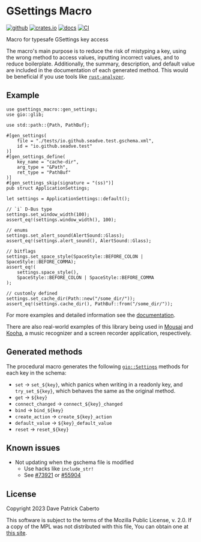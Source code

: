 # GSettings Macro

[![github](https://img.shields.io/badge/github-seadve/gsettings-macro)](https://github.com/SeaDve/gsettings-macro)
[![crates.io](https://img.shields.io/crates/v/gsettings-macro)](https://crates.io/crates/gsettings-macro)
[![docs](https://docs.rs/gsettings-macro/badge.svg)](https://docs.rs/gsettings-macro/)
[![CI](https://github.com/SeaDve/gsettings-macro/actions/workflows/ci.yml/badge.svg)](https://github.com/SeaDve/gsettings-macro/actions/workflows/ci.yml)

Macro for typesafe GSettings key access

The macro's main purpose is to reduce the risk of mistyping a key,
using the wrong method to access values, inputting incorrect values,
and to reduce boilerplate. Additionally, the summary, description,
and default value are included in the documentation of each generated
method. This would be beneficial if you use tools like
[`rust-analyzer`](https://rust-analyzer.github.io/).

## Example

```rust,ignore
use gsettings_macro::gen_settings;
use gio::glib;

use std::path::{Path, PathBuf};

#[gen_settings(
    file = "./tests/io.github.seadve.test.gschema.xml",
    id = "io.github.seadve.test"
)]
#[gen_settings_define(
    key_name = "cache-dir",
    arg_type = "&Path",
    ret_type = "PathBuf"
)]
#[gen_settings_skip(signature = "(ss)")]
pub struct ApplicationSettings;

let settings = ApplicationSettings::default();

// `i` D-Bus type
settings.set_window_width(100);
assert_eq!(settings.window_width(), 100);

// enums
settings.set_alert_sound(AlertSound::Glass);
assert_eq!(settings.alert_sound(), AlertSound::Glass);

// bitflags
settings.set_space_style(SpaceStyle::BEFORE_COLON | SpaceStyle::BEFORE_COMMA);
assert_eq!(
    settings.space_style(),
    SpaceStyle::BEFORE_COLON | SpaceStyle::BEFORE_COMMA
);

// customly defined
settings.set_cache_dir(Path::new("/some_dir/"));
assert_eq!(settings.cache_dir(), PathBuf::from("/some_dir/"));
```

For more examples and detailed information see the
[documentation](https://seadve.github.io/gsettings-macro/gsettings_macro/attr.gen_settings.html).

There are also real-world examples of this library being used in [Mousai](https://github.com/SeaDve/Mousai)
and [Kooha](https://github.com/SeaDve/Kooha), a music recognizer and a screen recorder application, respectively.

## Generated methods

The procedural macro generates the following [`gio::Settings`](https://docs.rs/gio/latest/gio/struct.Settings.html) methods
for each key in the schema:

* `set` -> `set_${key}`, which panics when writing in a readonly
key, and `try_set_${key}`, which behaves the same as the original method.
* `get` -> `${key}`
* `connect_changed` -> `connect_${key}_changed`
* `bind` -> `bind_${key}`
* `create_action` -> `create_${key}_action`
* `default_value` -> `${key}_default_value`
* `reset` -> `reset_${key}`

## Known issues

* Not updating when the gschema file is modified
  * Use hacks like `include_str!`
  * See [#73921](https://github.com/rust-lang/rust/issues/73921) or [#55904](https://github.com/rust-lang/rust/issues/55904)

## License

Copyright 2023 Dave Patrick Caberto

This software is subject to the terms of the Mozilla Public License, v. 2.0. If a copy of the MPL was not distributed with this file, You can obtain one at [this site](http://mozilla.org/MPL/2.0/).
